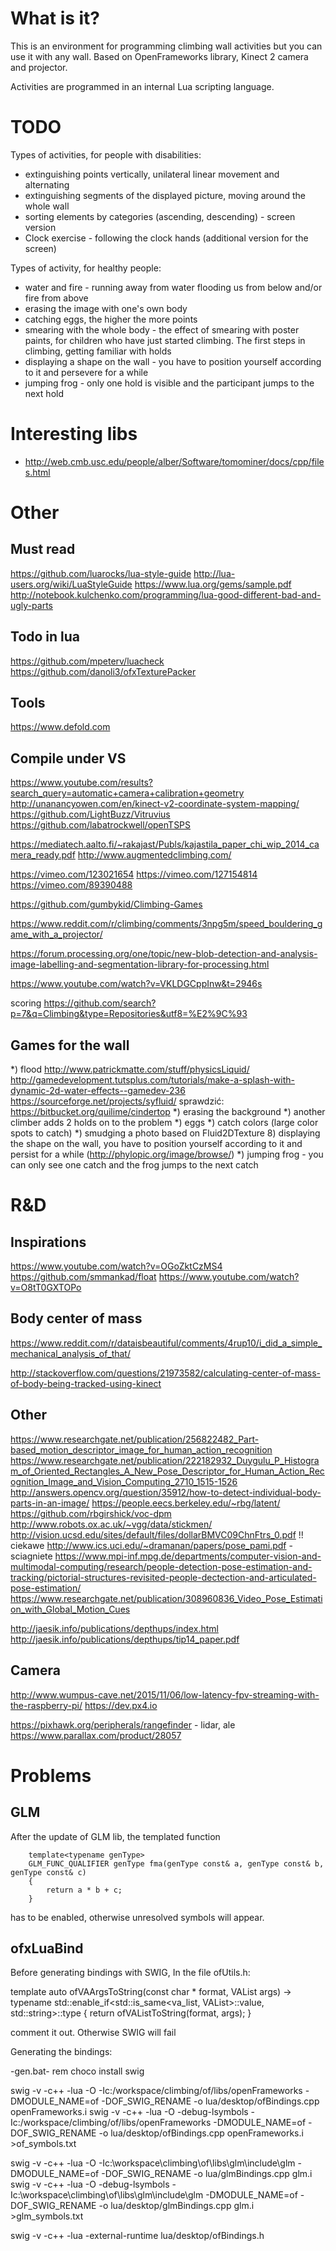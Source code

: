 What is it?
===========

This is an environment for programming climbing wall activities but you can use it with any wall. Based on OpenFrameworks library, Kinect 2 camera and projector.

Activities are programmed in an internal Lua scripting language.


TODO
====


Types of activities, for people with disabilities:
- extinguishing points vertically, unilateral linear movement and alternating
- extinguishing segments of the displayed picture, moving around the whole wall
- sorting elements by categories (ascending, descending) - screen version
- Clock exercise - following the clock hands (additional version for the screen)

Types of activity, for healthy people:

- water and fire - running away from water flooding us from below and/or fire from above
- erasing the image with one's own body
- catching eggs, the higher the more points
- smearing with the whole body - the effect of smearing with poster paints, for children who have just started climbing. The first steps in climbing, getting familiar with holds
- displaying a shape on the wall - you have to position yourself according to it and persevere for a while
- jumping frog - only one hold is visible and the participant jumps to the next hold


Interesting libs
================

- http://web.cmb.usc.edu/people/alber/Software/tomominer/docs/cpp/files.html


Other
=====

Must read
---------

https://github.com/luarocks/lua-style-guide
http://lua-users.org/wiki/LuaStyleGuide
https://www.lua.org/gems/sample.pdf
http://notebook.kulchenko.com/programming/lua-good-different-bad-and-ugly-parts

Todo in lua
-----------

https://github.com/mpeterv/luacheck
https://github.com/danoli3/ofxTexturePacker

Tools
-----

https://www.defold.com



Compile under VS
---------------

https://www.youtube.com/results?search_query=automatic+camera+calibration+geometry
http://unanancyowen.com/en/kinect-v2-coordinate-system-mapping/
https://github.com/LightBuzz/Vitruvius
https://github.com/labatrockwell/openTSPS

https://mediatech.aalto.fi/~rakajast/Publs/kajastila_paper_chi_wip_2014_camera_ready.pdf
http://www.augmentedclimbing.com/

https://vimeo.com/123021654
https://vimeo.com/127154814
https://vimeo.com/89390488


https://github.com/gumbykid/Climbing-Games

https://www.reddit.com/r/climbing/comments/3npg5m/speed_bouldering_game_with_a_projector/


https://forum.processing.org/one/topic/new-blob-detection-and-analysis-image-labelling-and-segmentation-library-for-processing.html

https://www.youtube.com/watch?v=VKLDGCppInw&t=2946s

scoring
https://github.com/search?p=7&q=Climbing&type=Repositories&utf8=%E2%9C%93



Games for the wall
-------------------

*) flood
    http://www.patrickmatte.com/stuff/physicsLiquid/
    http://gamedevelopment.tutsplus.com/tutorials/make-a-splash-with-dynamic-2d-water-effects--gamedev-236
    https://sourceforge.net/projects/syfluid/
    sprawdzić: https://bitbucket.org/quilime/cindertop
*) erasing the background
*) another climber adds 2 holds on to the problem
*) eggs
*) catch colors (large color spots to catch)
*) smudging a photo based on Fluid2DTexture
8) displaying the shape on the wall, you have to position yourself according to it and persist for a while (http://phylopic.org/image/browse/)
*) jumping frog - you can only see one catch and the frog jumps to the next catch




R&D
===

Inspirations
-------------
https://www.youtube.com/watch?v=OGoZktCzMS4   https://github.com/smmankad/float
https://www.youtube.com/watch?v=O8tT0GXTOPo


Body center of mass
-------------------
https://www.reddit.com/r/dataisbeautiful/comments/4rup10/i_did_a_simple_mechanical_analysis_of_that/

http://stackoverflow.com/questions/21973582/calculating-center-of-mass-of-body-being-tracked-using-kinect


Other
-----

https://www.researchgate.net/publication/256822482_Part-based_motion_descriptor_image_for_human_action_recognition
https://www.researchgate.net/publication/222182932_Duygulu_P_Histogram_of_Oriented_Rectangles_A_New_Pose_Descriptor_for_Human_Action_Recognition_Image_and_Vision_Computing_2710_1515-1526
http://answers.opencv.org/question/35912/how-to-detect-individual-body-parts-in-an-image/
https://people.eecs.berkeley.edu/~rbg/latent/
https://github.com/rbgirshick/voc-dpm
http://www.robots.ox.ac.uk/~vgg/data/stickmen/
http://vision.ucsd.edu/sites/default/files/dollarBMVC09ChnFtrs_0.pdf  !! ciekawe
http://www.ics.uci.edu/~dramanan/papers/pose_pami.pdf - sciagniete
https://www.mpi-inf.mpg.de/departments/computer-vision-and-multimodal-computing/research/people-detection-pose-estimation-and-tracking/pictorial-structures-revisited-people-dectection-and-articulated-pose-estimation/
https://www.researchgate.net/publication/308960836_Video_Pose_Estimation_with_Global_Motion_Cues

http://jaesik.info/publications/depthups/index.html
http://jaesik.info/publications/depthups/tip14_paper.pdf


Camera
------

http://www.wumpus-cave.net/2015/11/06/low-latency-fpv-streaming-with-the-raspberry-pi/
https://dev.px4.io

https://pixhawk.org/peripherals/rangefinder  - lidar, ale https://www.parallax.com/product/28057


Problems
========

GLM
---

After the update of GLM lib, the templated function

		template<typename genType>
		GLM_FUNC_QUALIFIER genType fma(genType const& a, genType const& b, genType const& c)
		{
			return a * b + c;
		}

has to be enabled, otherwise unresolved symbols will appear.


ofxLuaBind
----------

Before generating bindings with SWIG, In the file ofUtils.h:

template <typename VAList>
auto  ofVAArgsToString(const char * format, VAList args)
    -> typename std::enable_if<std::is_same<va_list, VAList>::value, std::string>::type
{
    return ofVAListToString(format, args);
}

comment it out. Otherwise SWIG will fail


Generating the bindings:

-gen.bat-
rem choco install swig

swig -v -c++ -lua -O -Ic:/workspace/climbing/of/libs/openFrameworks -DMODULE_NAME=of -DOF_SWIG_RENAME -o lua/desktop/ofBindings.cpp openFrameworks.i
swig -v -c++ -lua -O -debug-lsymbols -Ic:/workspace/climbing/of/libs/openFrameworks -DMODULE_NAME=of -DOF_SWIG_RENAME -o lua/desktop/ofBindings.cpp openFrameworks.i >of_symbols.txt

swig -v -c++ -lua -O -Ic:\workspace\climbing\of\libs\glm\include\glm -DMODULE_NAME=of -DOF_SWIG_RENAME -o lua/glmBindings.cpp glm.i
swig -v -c++ -lua -O -debug-lsymbols -Ic:\workspace\climbing\of\libs\glm\include\glm -DMODULE_NAME=of -DOF_SWIG_RENAME -o lua/desktop/glmBindings.cpp glm.i >glm_symbols.txt

swig -v -c++ -lua -external-runtime lua/desktop/ofBindings.h
